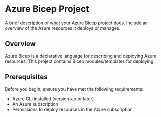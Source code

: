 # Azure Bicep Project

A brief description of what your Azure Bicep project does. Include an overview of the Azure resources it deploys or manages.

## Overview

Azure Bicep is a declarative language for describing and deploying Azure resources. This project contains Bicep modules/templates for deploying.

## Prerequisites

Before you begin, ensure you have met the following requirements:
- Azure CLI installed (version x.x or later)
- An Azure subscription
- Permissions to deploy resources in the Azure subscription
